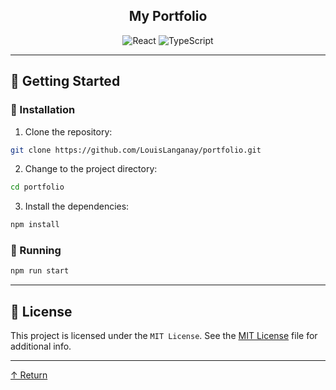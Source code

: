 <div align="center">
<h2>My Portfolio</h2>

<p align="center">
<img src="https://img.shields.io/badge/React-61DAFB.svg?style&logo=React&logoColor=black" alt="React" />
<img src="https://img.shields.io/badge/TypeScript-3178C6.svg?style&logo=TypeScript&logoColor=white" alt="TypeScript" />
</div>

---

## 🚀 Getting Started

### 🔧 Installation

1. Clone the  repository:
```sh
git clone https://github.com/LouisLanganay/portfolio.git
```

2. Change to the project directory:
```sh
cd portfolio
```

3. Install the dependencies:
```sh
npm install
```

### 🤖 Running

```sh
npm run start
```

---


## 📄 License

This project is licensed under the `MIT License`. See the [MIT License](https://github.com/LouisLanganay/portfolio/blob/main/LICENSE) file for additional info.

---

[↑ Return](#Top)
